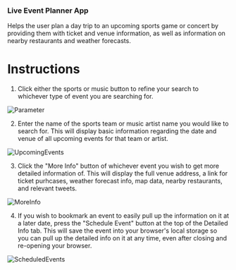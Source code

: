 ### Live Event Planner App

Helps the user plan a day trip to an upcoming sports game or concert by providing them with ticket and venue information, as well as information on nearby restaurants and weather forecasts.

# Instructions

1. Click either the sports or music button to refine your search to whichever type of event you are searching for.

![Parameter](https://puu.sh/CKMbI.png)

2. Enter the name of the sports team or music artist name you would like to search for. This will display basic information regarding the date and venue of all upcoming events for that team or artist.

![UpcomingEvents](https://puu.sh/CKMdL.png)

3. Click the "More Info" button of whichever event you wish to get more detailed information of. This will display the full venue address, a link for ticket purhcases, weather forecast info, map data, nearby restaurants, and relevant tweets.

![MoreInfo](https://puu.sh/CKMkZ.png)

4. If you wish to bookmark an event to easily pull up the information on it at a later date, press the "Schedule Event" button at the top of the Detailed Info tab. This will save the event into your browser's local storage so you can pull up the detailed info on it at any time, even after closing and re-opening your browser.

![ScheduledEvents](https://puu.sh/CKMs5.png)